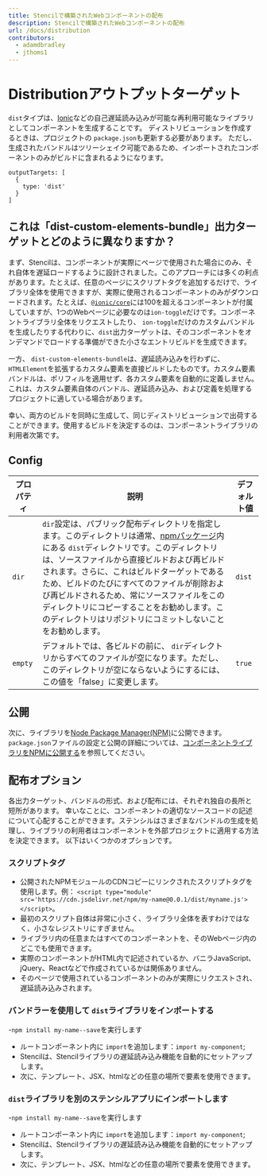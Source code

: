 ```yaml
---
title: Stencilで構築されたWebコンポーネントの配布
description: Stencilで構築されたWebコンポーネントの配布
url: /docs/distribution
contributors:
  - adamdbradley
  - jthoms1
---
```


# Distributionアウトプットターゲット

`dist`タイプは、[Ionic](https://www.npmjs.com/package/@ionic/core)などの自己遅延読み込みが可能な再利用可能なライブラリとしてコンポーネントを生成することです。 ディストリビューションを作成するときは、プロジェクトの `package.json`も更新する必要があります。 ただし、生成されたバンドルはツリーシェイク可能であるため、インポートされたコンポーネントのみがビルドに含まれるようになります。

```tsx
outputTargets: [
  {
    type: 'dist'
  }
]
```


## これは「dist-custom-elements-bundle」出力ターゲットとどのように異なりますか？

まず、Stencilは、コンポーネントが実際にページで使用された場合にのみ、それ自体を遅延ロードするように設計されました。このアプローチには多くの利点があります。たとえば、任意のページにスクリプトタグを追加するだけで、ライブラリ全体を使用できますが、実際に使用されるコンポーネントのみがダウンロードされます。たとえば、[`@ionic/core`](https://www.npmjs.com/package/@ionic/core)には100を超えるコンポーネントが付属していますが、1つのWebページに必要なのは`ion-toggle`だけです。コンポーネントライブラリ全体をリクエストしたり、 `ion-toggle`だけのカスタムバンドルを生成したりする代わりに、`dist`出力ターゲットは、そのコンポーネントをオンデマンドでロードする準備ができた小さなエントリビルドを生成できます。

一方、 `dist-custom-elements-bundle`は、遅延読み込みを行わずに、`HTMLElement`を拡張するカスタム要素を直接ビルドしたものです。カスタム要素バンドルは、ポリフィルを適用せず、各カスタム要素を自動的に定義しません。これは、カスタム要素自体のバンドル、遅延読み込み、および定義を処理するプロジェクトに適している場合があります。

幸い、両方のビルドを同時に生成して、同じディストリビューションで出荷することができます。使用するビルドを決定するのは、コンポーネントライブラリの利用者次第です。

## Config

| プロパティ | 説明                                                                                                                                                                                                                                                                                                                                                                                                                                                                                         | デフォルト値 |
|----------|-----------------------------------------------------------------------------------------------------------------------------------------------------------------------------------------------------------------------------------------------------------------------------------------------------------------------------------------------------------------------------------------------------------------------------------------------------------------------------------------------------|---------|
| `dir`    | `dir`設定は、パブリック配布ディレクトリを指定します。このディレクトリは通常、[npmパッケージ](https://docs.npmjs.com/getting-started/packages)内にある `dist`ディレクトリです。このディレクトリは、ソースファイルから直接ビルドおよび再ビルドされます。さらに、これはビルドターゲットであるため、ビルドのたびにすべてのファイルが削除および再ビルドされるため、常にソースファイルをこのディレクトリにコピーすることをお勧めします。このディレクトリはリポジトリにコミットしないことをお勧めします。 | `dist`  |
| `empty`  | デフォルトでは、各ビルドの前に、 `dir`ディレクトリからすべてのファイルが空になります。ただし、このディレクトリが空にならないようにするには、この値を「false」に変更します。 | `true`  |


## 公開

次に、ライブラリを[Node Package Manager(NPM)](https://www.npmjs.com/)に公開できます。 `package.json`ファイルの設定と公開の詳細については、[コンポーネントライブラリをNPMに公開する](/docs/Publishing)を参照してください。


## 配布オプション

各出力ターゲット、バンドルの形式、および配布には、それぞれ独自の長所と短所があります。 幸いなことに、コンポーネントの適切なソースコードの記述について心配することができます。ステンシルはさまざまなバンドルの生成を処理し、ライブラリの利用者はコンポーネントを外部プロジェクトに適用する方法を決定できます。 以下はいくつかのオプションです。


### スクリプトタグ

- 公開されたNPMモジュールのCDNコピーにリンクされたスクリプトタグを使用します。例： `<script type="module" src='https://cdn.jsdelivr.net/npm/my-name@0.0.1/dist/myname.js'></script>`。
- 最初のスクリプト自体は非常に小さく、ライブラリ全体を表すわけではなく、小さなレジストリにすぎません。
- ライブラリ内の任意またはすべてのコンポーネントを、そのWebページ内のどこでも使用できます。
- 実際のコンポーネントがHTML内で記述されているか、バニラJavaScript、jQuery、Reactなどで作成されているかは関係ありません。
- そのページで使用されているコンポーネントのみが実際にリクエストされ、遅延読み込みされます。

### バンドラーを使用して `dist`ライブラリをインポートする
-`npm install my-name--save`を実行します
- ルートコンポーネント内に `import`を追加します：`import my-component`;
- Stencilは、Stencilライブラリの遅延読み込み機能を自動的にセットアップします。
- 次に、テンプレート、JSX、htmlなどの任意の場所で要素を使用できます。


### `dist`ライブラリを別のステンシルアプリにインポートします
-`npm install my-name--save`を実行します
- ルートコンポーネント内に `import`を追加します：`import my-component`;
- Stencilは、Stencilライブラリの遅延読み込み機能を自動的にセットアップします。
- 次に、テンプレート、JSX、htmlなどの任意の場所で要素を使用できます。

